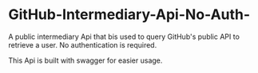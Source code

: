 # GitHub-Intermediary-Api-No-Auth-
A public intermediary Api that bis used to query GitHub's public API to retrieve a user. No authentication is required.

This Api is built with swagger for easier usage.

